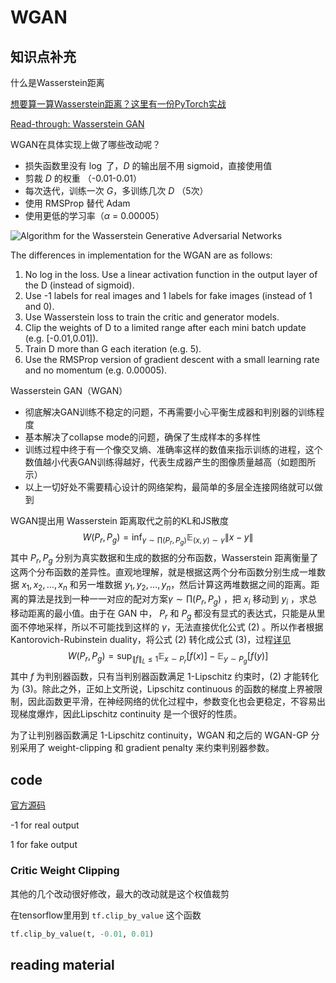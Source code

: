# WGAN



## 知识点补充

什么是Wasserstein距离

[想要算一算Wasserstein距离？这里有一份PyTorch实战](https://www.jiqizhixin.com/articles/19031102)

[Read-through: Wasserstein GAN](https://www.alexirpan.com/2017/02/22/wasserstein-gan.html)



WGAN在具体实现上做了哪些改动呢？

- 损失函数里没有 $\log$ 了，$D$ 的输出层不用 sigmoid，直接使用值
- 剪裁 $D$ 的权重 （-0.01-0.01）
- 每次迭代，训练一次 $G$，多训练几次 $D$ （5次）
- 使用 RMSProp 替代 Adam
- 使用更低的学习率（$\alpha$ = 0.00005）



![Algorithm for the Wasserstein Generative Adversarial Networks](https://3qeqpr26caki16dnhd19sv6by6v-wpengine.netdna-ssl.com/wp-content/uploads/2019/05/Algorithm-for-the-Wasserstein-Generative-Adversarial-Networks-1.png)

The differences in implementation for the WGAN are as follows:

1. No log in the loss. Use a linear activation function in the output layer of the D (instead of sigmoid).
2. Use -1 labels for real images and 1 labels for fake images (instead of 1 and 0).
3. Use Wasserstein loss to train the critic and generator models.
4. Clip the weights of D to a limited range after each mini batch update (e.g. [-0.01,0.01]).
5. Train D more than G each iteration (e.g. 5).
6. Use the RMSProp version of gradient descent with a small learning rate and no momentum (e.g. 0.00005).



Wasserstein GAN（WGAN）

- 彻底解决GAN训练不稳定的问题，不再需要小心平衡生成器和判别器的训练程度
- 基本解决了collapse mode的问题，确保了生成样本的多样性
- 训练过程中终于有一个像交叉熵、准确率这样的数值来指示训练的进程，这个数值越小代表GAN训练得越好，代表生成器产生的图像质量越高（如题图所示）
- 以上一切好处不需要精心设计的网络架构，最简单的多层全连接网络就可以做到



WGAN提出用 Wasserstein 距离取代之前的KL和JS散度
$$
W\left(P_{r}, P_{g}\right)=\inf _{\gamma \sim \prod\left(P_{r}, P_{g}\right)} \mathbb{E}_{(x, y) \sim \gamma}\|x-y\|
$$
其中 $P_r, P_g$ 分别为真实数据和生成的数据的分布函数，Wasserstein 距离衡量了这两个分布函数的差异性。直观地理解，就是根据这两个分布函数分别生成一堆数据 $x_1, x_2, \dots, x_n$ 和另一堆数据 $y_1, y_2, \dots, y_n$，然后计算这两堆数据之间的距离。距离的算法是找到一种一一对应的配对方案$\gamma \sim \prod\left(P_{r}, P_{g}\right)$ ，把 $x_i$ 移动到 $y_i$ ，求总移动距离的最小值。由于在 GAN 中， $P_r$ 和 $P_g$  都没有显式的表达式，只能是从里面不停地采样，所以不可能找到这样的 $\gamma$，无法直接优化公式 (2) 。所以作者根据 Kantorovich-Rubinstein duality，将公式 (2) 转化成公式 (3)，过程[详见](https://vincentherrmann.github.io/blog/wasserstein/)
$$
W\left(P_{r}, P_{g}\right)=\sup _{\|f\|_{L} \leq 1} \mathbb{E}_{x \sim P_{r}}[f(x)]-\mathbb{E}_{y \sim P_{g}}[f(y)]
$$
其中 $f$ 为判别器函数，只有当判别器函数满足 1-Lipschitz 约束时，(2) 才能转化为 (3)。除此之外，正如上文所说，Lipschitz continuous 的函数的梯度上界被限制，因此函数更平滑，在神经网络的优化过程中，参数变化也会更稳定，不容易出现梯度爆炸，因此Lipschitz continuity 是一个很好的性质。

为了让判别器函数满足 1-Lipschitz continuity，WGAN 和之后的 WGAN-GP 分别采用了 weight-clipping 和 gradient penalty 来约束判别器参数。



## code

[官方源码](https://github.com/martinarjovsky/WassersteinGAN)



-1 for real output

1 for fake output



### Critic Weight Clipping

其他的几个改动很好修改，最大的改动就是这个权值裁剪





在tensorflow里用到 `tf.clip_by_value` 这个函数

```python
tf.clip_by_value(t, -0.01, 0.01)
```





## reading material

